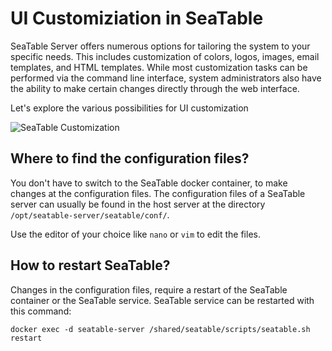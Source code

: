 # UI Customiziation in SeaTable

SeaTable Server offers numerous options for tailoring the system to your specific needs. This includes customization of colors, logos, images, email templates, and HTML templates. While most customization tasks can be performed via the command line interface, system administrators also have the ability to make certain changes directly through the web interface.

Let's explore the various possibilities for UI customization

![SeaTable Customization](/images/seatable-customization.png)

## Where to find the configuration files?

You don't have to switch to the SeaTable docker container, to make changes at the configuration files. The configuration files of a SeaTable server can usually be found in the host server at the directory `/opt/seatable-server/seatable/conf/`.

Use the editor of your choice like `nano` or `vim` to edit the files.

## How to restart SeaTable?

Changes in the configuration files, require a restart of the SeaTable container or the SeaTable service.
SeaTable service can be restarted with this command:

```
docker exec -d seatable-server /shared/seatable/scripts/seatable.sh restart
```
